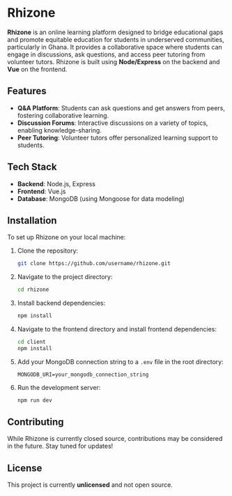 # Rhizone

**Rhizone** is an online learning platform designed to bridge educational gaps and promote equitable education for students in underserved communities, particularly in Ghana. It provides a collaborative space where students can engage in discussions, ask questions, and access peer tutoring from volunteer tutors. Rhizone is built using **Node/Express** on the backend and **Vue** on the frontend.

## Features
- **Q&A Platform**: Students can ask questions and get answers from peers, fostering collaborative learning.
- **Discussion Forums**: Interactive discussions on a variety of topics, enabling knowledge-sharing.
- **Peer Tutoring**: Volunteer tutors offer personalized learning support to students.

## Tech Stack
- **Backend**: Node.js, Express
- **Frontend**: Vue.js
- **Database**: MongoDB (using Mongoose for data modeling)

## Installation
To set up Rhizone on your local machine:

1. Clone the repository:
   ```bash
   git clone https://github.com/username/rhizone.git
   ```
2. Navigate to the project directory:
   ```bash
   cd rhizone
   ```
3. Install backend dependencies:
   ```bash
   npm install
   ```
4. Navigate to the frontend directory and install frontend dependencies:
   ```bash
   cd client
   npm install
   ```
5. Add your MongoDB connection string to a `.env` file in the root directory:
   ```
   MONGODB_URI=your_mongodb_connection_string
   ```
6. Run the development server:
   ```bash
   npm run dev
   ```

## Contributing
While Rhizone is currently closed source, contributions may be considered in the future. Stay tuned for updates!

## License
This project is currently **unlicensed** and not open source.
